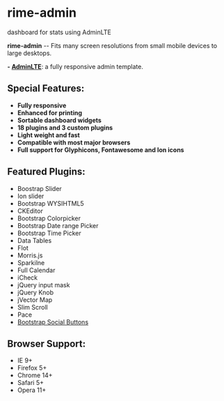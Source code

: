 rime-admin
==========

dashboard for stats using AdminLTE

**rime-admin** -- Fits many screen resolutions from small mobile devices to large desktops.

**- [AdminLTE](http://almsaeedstudio.com)**: a fully responsive admin template. 

Special Features:
-----------------
- **Fully responsive**
- **Enhanced for printing**
- **Sortable dashboard widgets**
- **18 plugins and 3 custom plugins**
- **Light weight and fast**
- **Compatible with most major browsers**
- **Full support for Glyphicons, Fontawesome and Ion icons**


Featured Plugins:
-----------------
- Boostrap Slider
- Ion slider
- Bootstrap WYSIHTML5
- CKEditor
- Bootstrap Colorpicker
- Bootstrap Date range Picker
- Bootstrap Time Picker
- Data Tables
- Flot
- Morris.js
- Sparkilne
- Full Calendar
- iCheck
- jQuery input mask
- jQuery Knob
- jVector Map
- Slim Scroll
- Pace
- [Bootstrap Social Buttons](http://lipis.github.io/bootstrap-social/ "Bootstrap Social")


Browser Support:
----------------
- IE 9+
- Firefox 5+
- Chrome 14+
- Safari 5+
- Opera 11+
